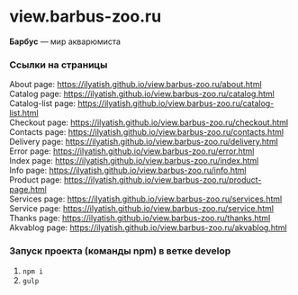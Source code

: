 # view.barbus-zoo.ru
<strong>Барбус</strong> — мир акварюмиста

### Ссылки на страницы

About page: https://ilyatish.github.io/view.barbus-zoo.ru/about.html  
Catalog page: https://ilyatish.github.io/view.barbus-zoo.ru/catalog.html  
Catalog-list page: https://ilyatish.github.io/view.barbus-zoo.ru/catalog-list.html  
Checkout page: https://ilyatish.github.io/view.barbus-zoo.ru/checkout.html  
Contacts page: https://ilyatish.github.io/view.barbus-zoo.ru/contacts.html  
Delivery page: https://ilyatish.github.io/view.barbus-zoo.ru/delivery.html  
Error page: https://ilyatish.github.io/view.barbus-zoo.ru/error.html  
Index page: https://ilyatish.github.io/view.barbus-zoo.ru/index.html  
Info page: https://ilyatish.github.io/view.barbus-zoo.ru/info.html  
Product page: https://ilyatish.github.io/view.barbus-zoo.ru/product-page.html  
Services page: https://ilyatish.github.io/view.barbus-zoo.ru/services.html  
Service page: https://ilyatish.github.io/view.barbus-zoo.ru/service.html  
Thanks page: https://ilyatish.github.io/view.barbus-zoo.ru/thanks.html  
Akvablog page: https://ilyatish.github.io/view.barbus-zoo.ru/akvablog.html  

### Запуск проекта (команды npm) в ветке develop

1. `npm i`
2. `gulp`
